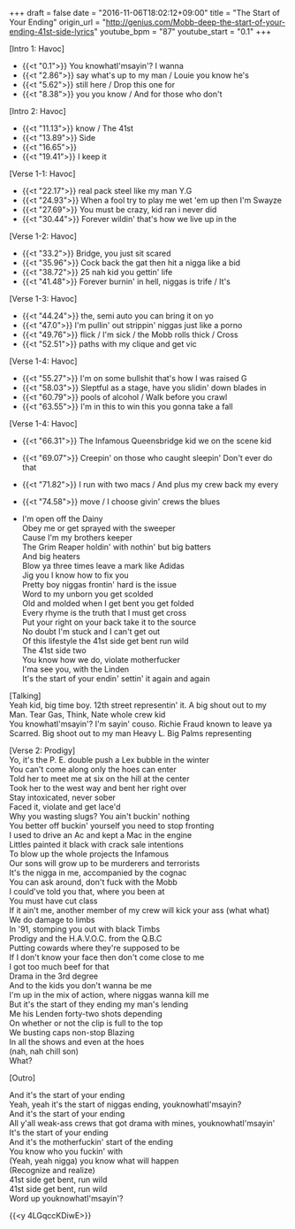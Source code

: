 +++
draft = false
date = "2016-11-06T18:02:12+09:00"
title = "The Start of Your Ending"
origin_url = "http://genius.com/Mobb-deep-the-start-of-your-ending-41st-side-lyrics"
youtube_bpm = "87"
youtube_start = "0.1"
+++
            
[Intro 1: Havoc]  

* {{<t "0.1">}} You knowhatI'msayin'? I wanna  
* {{<t "2.86">}} say what's up to my man / Louie you know he's  
* {{<t "5.62">}} still here / Drop this one for  
* {{<t "8.38">}} you you know / And for those who don't  

[Intro 2: Havoc]  

* {{<t "11.13">}} know / The 41st  
* {{<t "13.89">}} Side  
* {{<t "16.65">}}   
* {{<t "19.41">}} I keep it
 
[Verse 1-1: Havoc]  

* {{<t "22.17">}} real pack steel like my man Y.G  
* {{<t "24.93">}} When a fool try to play me wet 'em up then I'm Swayze  
* {{<t "27.69">}} You must be crazy, kid ran i never did  
* {{<t "30.44">}} Forever wildin' that's how we live up in the  

[Verse 1-2: Havoc]  

* {{<t "33.2">}} Bridge, you just sit scared  
* {{<t "35.96">}} Cock back the gat then hit a nigga like a bid  
* {{<t "38.72">}} 25 nah kid you gettin' life  
* {{<t "41.48">}} Forever burnin' in hell, niggas is trife / It's

[Verse 1-3: Havoc]  

* {{<t "44.24">}} the, semi auto you can bring it on yo  
* {{<t "47.0">}} I'm pullin' out strippin' niggas just like a porno
* {{<t "49.76">}} flick / I'm sick / the Mobb rolls thick / Cross
* {{<t "52.51">}} paths with my clique and get vic  

[Verse 1-4: Havoc]  

* {{<t "55.27">}} I'm on some bullshit that's how I was raised G  
* {{<t "58.03">}} Sleptful as a stage, have you slidin' down blades in
* {{<t "60.79">}} pools of alcohol / Walk before you crawl  
* {{<t "63.55">}} I'm in this to win this you gonna take a fall  

[Verse 1-4: Havoc]  

* {{<t "66.31">}} The Infamous Queensbridge kid we on the scene kid  
* {{<t "69.07">}} Creepin' on those who caught sleepin'  Don't ever do that
* {{<t "71.82">}} I run with two macs / And plus my crew back my every
* {{<t "74.58">}} move / I choose givin' crews the blues  

* I'm open off the Dainy  
Obey me or get sprayed with the sweeper  
Cause I'm my brothers keeper  
The Grim Reaper holdin' with nothin' but big batters  
And big heaters  
Blow ya three times leave a mark like Adidas  
Jig you I know how to fix you  
Pretty boy niggas frontin' hard is the issue  
Word to my unborn you get scolded  
Old and molded when I get bent you get folded  
Every rhyme is the truth that I must get cross  
Put your right on your back take it to the source  
No doubt I'm stuck and I can't get out  
Of this lifestyle the 41st side get bent run wild  
The 41st side two  
You know how we do, violate motherfucker  
I'ma see you, with the Linden  
It's the start of your endin' settin' it again and again  
  
[Talking]  
Yeah kid, big time boy. 12th street representin' it. A big shout out to my  
Man. Tear Gas, Think, Nate whole crew kid  
You knowhatI'msayin'? I'm sayin' couso. Richie Fraud known to leave ya  
Scarred. Big shoot out to my man Heavy L. Big Palms representing  
  
[Verse 2: Prodigy]  
Yo, it's the P. E. double push a Lex bubble in the winter  
You can't come along only the hoes can enter  
Told her to meet me at six on the hill at the center  
Took her to the west way and bent her right over  
Stay intoxicated, never sober  
Faced it, violate and get lace'd  
Why you wasting slugs? You ain't buckin' nothing  
You better off buckin' yourself you need to stop fronting  
I used to drive an Ac and kept a Mac in the engine  
Littles painted it black with crack sale intentions  
To blow up the whole projects the Infamous  
Our sons will grow up to be murderers and terrorists  
It's the nigga in me, accompanied by the cognac  
You can ask around, don't fuck with the Mobb  
I could've told you that, where you been at  
You must have cut class  
If it ain't me, another member of my crew will kick your ass (what what)  
We do damage to limbs  
In '91, stomping you out with black Timbs  
Prodigy and the H.A.V.O.C. from the Q.B.C  
Putting cowards where they're supposed to be  
If I don't know your face then don't come close to me  
I got too much beef for that  
Drama in the 3rd degree  
And to the kids you don't wanna be me  
I'm up in the mix of action, where niggas wanna kill me  
But it's the start of they ending my man's lending  
Me his Lenden forty-two shots depending  
On whether or not the clip is full to the top  
We busting caps non-stop Blazing  
In all the shows and even at the hoes  
(nah, nah chill son)  
What?  
  
[Outro]  
  
And it's the start of your ending  
Yeah, yeah it's the start of niggas ending, youknowhatI'msayin?  
And it's the start of your ending  
All y'all weak-ass crews that got drama with mines, youknowhatI'msayin'  
It's the start of your ending  
And it's the motherfuckin' start of the ending  
You know who you fuckin' with  
(Yeah, yeah nigga) you know what will happen  
(Recognize and realize)  
41st side get bent, run wild  
41st side get bent, run wild  
Word up youknowhatI'msayin'?  

{{<y 4LGqccKDiwE>}}
